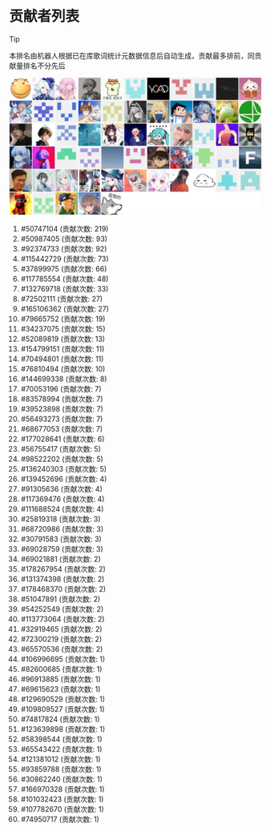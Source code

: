 # 贡献者列表

> [!TIP]
> 本排名由机器人根据已在库歌词统计元数据信息后自动生成，贡献最多排前，同贡献量排名不分先后

![贡献者头像画廊](./CONTRIBUTORS.svg)

1. #50747104 (贡献次数: 219)
2. #50987405 (贡献次数: 93)
3. #92374733 (贡献次数: 92)
4. #115442729 (贡献次数: 73)
5. #37899975 (贡献次数: 66)
6. #117785554 (贡献次数: 48)
7. #132769718 (贡献次数: 33)
8. #72502111 (贡献次数: 27)
9. #165106362 (贡献次数: 27)
10. #79665752 (贡献次数: 19)
11. #34237075 (贡献次数: 15)
12. #52089819 (贡献次数: 13)
13. #154799151 (贡献次数: 11)
14. #70494801 (贡献次数: 11)
15. #76810494 (贡献次数: 10)
16. #144699338 (贡献次数: 8)
17. #70053196 (贡献次数: 7)
18. #83578994 (贡献次数: 7)
19. #39523898 (贡献次数: 7)
20. #56493273 (贡献次数: 7)
21. #68677053 (贡献次数: 7)
22. #177028641 (贡献次数: 6)
23. #56755417 (贡献次数: 5)
24. #98522202 (贡献次数: 5)
25. #136240303 (贡献次数: 5)
26. #139452696 (贡献次数: 4)
27. #91305636 (贡献次数: 4)
28. #117369476 (贡献次数: 4)
29. #111688524 (贡献次数: 4)
30. #25819318 (贡献次数: 3)
31. #68720986 (贡献次数: 3)
32. #30791583 (贡献次数: 3)
33. #69028759 (贡献次数: 3)
34. #69021881 (贡献次数: 2)
35. #178267954 (贡献次数: 2)
36. #131374398 (贡献次数: 2)
37. #178468370 (贡献次数: 2)
38. #51047891 (贡献次数: 2)
39. #54252549 (贡献次数: 2)
40. #113773064 (贡献次数: 2)
41. #32919465 (贡献次数: 2)
42. #72300219 (贡献次数: 2)
43. #65570536 (贡献次数: 2)
44. #106996695 (贡献次数: 1)
45. #82600685 (贡献次数: 1)
46. #96913885 (贡献次数: 1)
47. #69615623 (贡献次数: 1)
48. #129690529 (贡献次数: 1)
49. #109809527 (贡献次数: 1)
50. #74817824 (贡献次数: 1)
51. #123639898 (贡献次数: 1)
52. #58398544 (贡献次数: 1)
53. #65543422 (贡献次数: 1)
54. #121381012 (贡献次数: 1)
55. #93859788 (贡献次数: 1)
56. #30862240 (贡献次数: 1)
57. #166970328 (贡献次数: 1)
58. #101032423 (贡献次数: 1)
59. #107782670 (贡献次数: 1)
60. #74950717 (贡献次数: 1)

